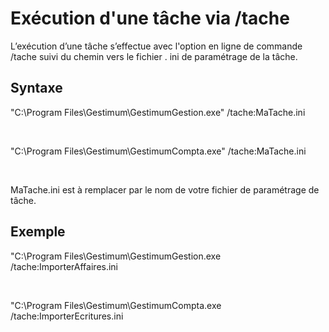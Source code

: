# Exécution d'une tâche via /tache
L’exécution d’une tâche s’effectue avec l'option en ligne de commande /tache suivi du chemin vers le fichier . ini de paramétrage de la tâche.


## Syntaxe


"C:\Program Files\Gestimum\GestimumGestion.exe" /tache:MaTache.ini


 


"C:\Program Files\Gestimum\GestimumCompta.exe" /tache:MaTache.ini


 


MaTache.ini est à remplacer par le nom de votre fichier de paramétrage de tâche.


## Exemple


"C:\Program Files\Gestimum\GestimumGestion.exe /tache:ImporterAffaires.ini


 


"C:\Program Files\Gestimum\GestimumCompta.exe /tache:ImporterEcritures.ini


